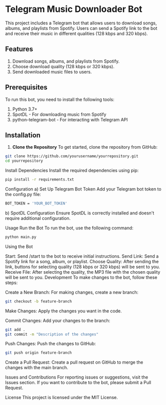# Telegram Music Downloader Bot

This project includes a Telegram bot that allows users to download songs, albums, and playlists from Spotify. Users can send a Spotify link to the bot and receive their music in different qualities (128 kbps and 320 kbps).

## Features
1. Download songs, albums, and playlists from Spotify.
2. Choose download quality (128 kbps or 320 kbps).
3. Send downloaded music files to users.

## Prerequisites
To run this bot, you need to install the following tools:

1. Python 3.7+
2. SpotDL - For downloading music from Spotify
3. python-telegram-bot - For interacting with Telegram API

## Installation

1. **Clone the Repository**
   To get started, clone the repository from GitHub:

```bash
git clone https://github.com/yourusername/yourrepository.git
cd yourrepository
```
Install Dependencies
Install the required dependencies using pip:

```bash
pip install -r requirements.txt
```
Configuration
a) Set Up Telegram Bot Token
Add your Telegram bot token to the config.py file:


```bash
BOT_TOKEN = 'YOUR_BOT_TOKEN'
```
b) SpotDL Configuration
Ensure SpotDL is correctly installed and doesn't require additional configuration.

Usage
Run the Bot
To run the bot, use the following command:

```bash
python main.py
```
Using the Bot

Start: Send /start to the bot to receive initial instructions.
Send Link: Send a Spotify link for a song, album, or playlist.
Choose Quality: After sending the link, buttons for selecting quality (128 kbps or 320 kbps) will be sent to you.
Receive File: After selecting the quality, the MP3 file with the chosen quality will be sent to you.
Development
To make changes to the bot, follow these steps:

Create a New Branch: For making changes, create a new branch:

```bash
git checkout -b feature-branch
```
Make Changes: Apply the changes you want in the code.

Commit Changes: Add your changes to the branch:

```bash
git add .
git commit -m "Description of the changes"
```
Push Changes: Push the changes to GitHub:

```bash
git push origin feature-branch
```
Create a Pull Request: Create a pull request on GitHub to merge the changes with the main branch.

Issues and Contributions
For reporting issues or suggestions, visit the Issues section. If you want to contribute to the bot, please submit a Pull Request.

License
This project is licensed under the MIT License.

